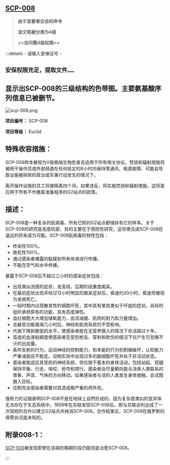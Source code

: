 ## [SCP-008](https://scp-wiki-cn.wikidot.com/scp-008)

> **由于监督者议会的命令**
>
> **该文档被分类为4级**
>
> **==访问需4级权限==**

:::details - 请输入安保证号 -

## `安保权限充足，提取文件……`

## 显示出SCP-008的三级结构的色带图。主要氨基酸序列信息已被删节。

![scp-008.png](https://scp-wiki.wdfiles.com/local--files/scp-008/scp-008.png)



**项目编号：** SCP-008

**项目等级：** Euclid

## **特殊收容措施：**

SCP-008样本被视为V级极端生物危害且适用于所有相关协议。焚烧和辐射措施将被用于操作员或外部频道在任何给定的8小时内保持零通讯、电源故障、可能会导致设施被拆除的政治或军事行动发生的情况下。

离开操作设施的员工将被隔离四个月。如果违反，将实施焚烧和辐射措施。这将是应用于所有不作撤离准备程序的G2站点的政策。

## **描述：**

SCP-008是一种复杂的朊病毒，所有已知的G2站点都储存有它的样本。关于SCP-008的研究是高度机密，目的主要在于预防性研究，这将使合成SCP-008在遥远的将来成为可能。SCP-008朊病毒的特性包括：

- 传染性100%。
- 致死性100%。
- 通过感染者裸露的黏膜和所有体液进行传播。
- 不能在空气和水中传播。

暴露于SCP-008后不超过三小时的感染症状包括：

- 出现类似流感的症状，发高烧，后期阶段重度痴呆。
- 在最初症状出现并经过12小时明显的痴呆症狀后，昏迷约20小时。昏迷将被视为发病死亡。
- 一段时期内出现散发性的细胞坏死，其中具有某些类似于坏疽的症状。尚存的组织承担原有的功能，具有高度弹性。
- 血红细胞大大增加储氧能力，血流减缓、肌肉的耐力和力量增加。
- 总器官功能衰竭几小时后，神经和肌肉系统仍不受影响。
- 代谢下降到极低的水平，使感染者能在无营养摄入的情况下存活超过十年。
- 高度的血液粘稠度使感染者在受到枪击、穿刺和砍伤的情况下仅产生可忽略不计的出血量。
- 条件反射的行为，运动神经的控制能力，和本能的行为机制被破坏，认知能力严重减弱且不稳定。动物实验中出现过多的脑细胞坏死并处于非活动状态。
- 感染者能适应其受损的神经系统，但仅限于基本的身体活动，包括站起、双腿保持平衡、行走、啃咬、抢夺和爬行。感染者会尽量朝向能与活体人类联系的景象、声音、气味的方向移动。如果感染者与活的人类发生身体接触，会试图摄入目标。
- 压制完全感染者需要对其造成极严重的颅外伤。

强有力的证据表明SCP-008不是在地球上自然形成的，因为复杂度类似的变异体无法存在于生态系统中。1959年在苏联发现SCP-008后，即与苏联谈判达成了一次简短的合作以建立G2站点并抹消SCP-008。合作结束后，SCP-008在俄罗斯的保管状况是未知的。

## **附录008-1：**

[SCP-500](https://scp-wiki-cn.wikidot.com/scp-500)被发现即使在该病的晚期阶段仍能彻底治愈SCP-008。

:::